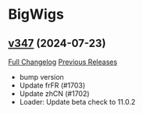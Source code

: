 # BigWigs

## [v347](https://github.com/BigWigsMods/BigWigs/tree/v347) (2024-07-23)
[Full Changelog](https://github.com/BigWigsMods/BigWigs/compare/v346...v347) [Previous Releases](https://github.com/BigWigsMods/BigWigs/releases)

- bump version  
- Update frFR (#1703)  
- Update zhCN (#1702)  
- Loader: Update beta check to 11.0.2  
